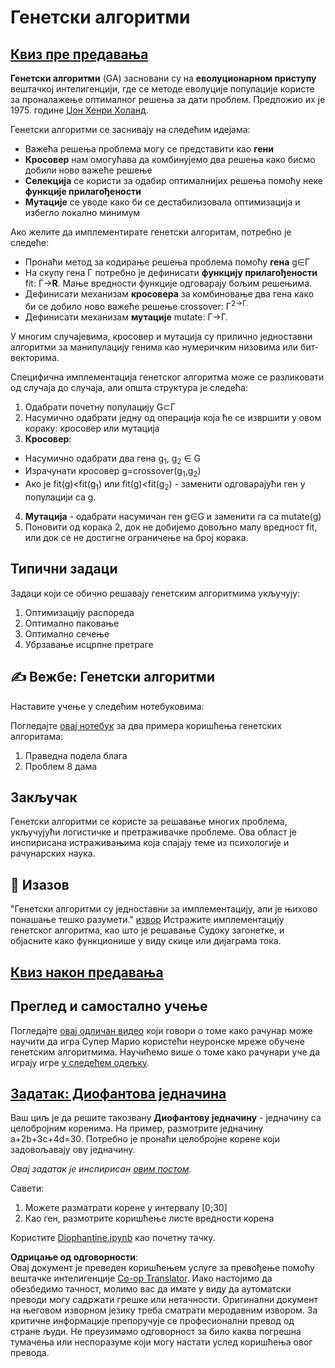 <!--
CO_OP_TRANSLATOR_METADATA:
{
  "original_hash": "893aa368cb485da704b466a0f3775587",
  "translation_date": "2025-08-25T23:19:09+00:00",
  "source_file": "lessons/6-Other/21-GeneticAlgorithms/README.md",
  "language_code": "sr"
}
-->
# Генетски алгоритми

## [Квиз пре предавања](https://red-field-0a6ddfd03.1.azurestaticapps.net/quiz/121)

**Генетски алгоритми** (GA) засновани су на **еволуционарном приступу** вештачкој интелигенцији, где се методе еволуције популације користе за проналажење оптималног решења за дати проблем. Предложио их је 1975. године [Џон Хенри Холанд](https://wikipedia.org/wiki/John_Henry_Holland).

Генетски алгоритми се заснивају на следећим идејама:

* Важећа решења проблема могу се представити као **гени**
* **Кросовер** нам омогућава да комбинујемо два решења како бисмо добили ново важеће решење
* **Селекција** се користи за одабир оптималнијих решења помоћу неке **функције прилагођености**
* **Мутације** се уводе како би се дестабилизовала оптимизација и избегло локално минимум

Ако желите да имплементирате генетски алгоритам, потребно је следеће:

 * Пронаћи метод за кодирање решења проблема помоћу **гена** g∈Γ
 * На скупу гена Γ потребно је дефинисати **функцију прилагођености** fit: Γ→**R**. Мање вредности функције одговарају бољим решењима.
 * Дефинисати механизам **кросовера** за комбиновање два гена како би се добило ново важеће решење crossover: Γ<sup>2</sub>→Γ.
 * Дефинисати механизам **мутације** mutate: Γ→Γ.

У многим случајевима, кросовер и мутација су прилично једноставни алгоритми за манипулацију генима као нумеричким низовима или бит-векторима.

Специфична имплементација генетског алгоритма може се разликовати од случаја до случаја, али општа структура је следећа:

1. Одабрати почетну популацију G⊂Γ
2. Насумично одабрати једну од операција која ће се извршити у овом кораку: кросовер или мутација
3. **Кросовер**:
  * Насумично одабрати два гена g<sub>1</sub>, g<sub>2</sub> ∈ G
  * Израчунати кросовер g=crossover(g<sub>1</sub>,g<sub>2</sub>)
  * Ако је fit(g)<fit(g<sub>1</sub>) или fit(g)<fit(g<sub>2</sub>) - заменити одговарајући ген у популацији са g.
4. **Мутација** - одабрати насумичан ген g∈G и заменити га са mutate(g)
5. Поновити од корака 2, док не добијемо довољно малу вредност fit, или док се не достигне ограничење на број корака.

## Типични задаци

Задаци који се обично решавају генетским алгоритмима укључују:

1. Оптимизацију распореда
1. Оптимално паковање
1. Оптимално сечење
1. Убрзавање исцрпне претраге

## ✍️ Вежбе: Генетски алгоритми

Наставите учење у следећим нотебуковима:

Погледајте [овај нотебук](../../../../../lessons/6-Other/21-GeneticAlgorithms/Genetic.ipynb) за два примера коришћења генетских алгоритама:

1. Праведна подела блага
1. Проблем 8 дама

## Закључак

Генетски алгоритми се користе за решавање многих проблема, укључујући логистичке и претраживачке проблеме. Ова област је инспирисана истраживањима која спајају теме из психологије и рачунарских наука.

## 🚀 Изазов

"Генетски алгоритми су једноставни за имплементацију, али је њихово понашање тешко разумети." [извор](https://wikipedia.org/wiki/Genetic_algorithm) Истражите имплементацију генетског алгоритма, као што је решавање Судоку загонетке, и објасните како функционише у виду скице или дијаграма тока.

## [Квиз након предавања](https://red-field-0a6ddfd03.1.azurestaticapps.net/quiz/221)

## Преглед и самостално учење

Погледајте [овај одличан видео](https://www.youtube.com/watch?v=qv6UVOQ0F44) који говори о томе како рачунар може научити да игра Супер Марио користећи неуронске мреже обучене генетским алгоритмима. Научићемо више о томе како рачунари уче да играју игре [у следећем одељку](../22-DeepRL/README.md).

## [Задатак: Диофантова једначина](../../../../../lessons/6-Other/21-GeneticAlgorithms/Diophantine.ipynb)

Ваш циљ је да решите такозвану **Диофантову једначину** - једначину са целобројним коренима. На пример, размотрите једначину a+2b+3c+4d=30. Потребно је пронаћи целобројне корене који задовољавају ову једначину.

*Овај задатак је инспирисан [овим постом](https://habr.com/post/128704/).*

Савети:

1. Можете разматрати корене у интервалу [0;30]
1. Као ген, размотрите коришћење листе вредности корена

Користите [Diophantine.ipynb](../../../../../lessons/6-Other/21-GeneticAlgorithms/Diophantine.ipynb) као почетну тачку.

**Одрицање од одговорности**:  
Овај документ је преведен коришћењем услуге за превођење помоћу вештачке интелигенције [Co-op Translator](https://github.com/Azure/co-op-translator). Иако настојимо да обезбедимо тачност, молимо вас да имате у виду да аутоматски преводи могу садржати грешке или нетачности. Оригинални документ на његовом изворном језику треба сматрати меродавним извором. За критичне информације препоручује се професионални превод од стране људи. Не преузимамо одговорност за било каква погрешна тумачења или неспоразуме који могу настати услед коришћења овог превода.